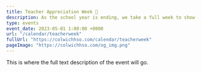 ```yaml
---
title: Teacher Appreciation Week 💖
description: As the school year is ending, we take a full week to show our teachers love.
type: events
event_date: 2023-05-01 1:00:00 +0000
url: "/calendar/teacherweek"
fullUrl: "https://colwichhso.com/calendar/teacherweek"
pageImage: "https://colwichhso.com/og_img.png"
---
```

This is where the full text description of the event will go.